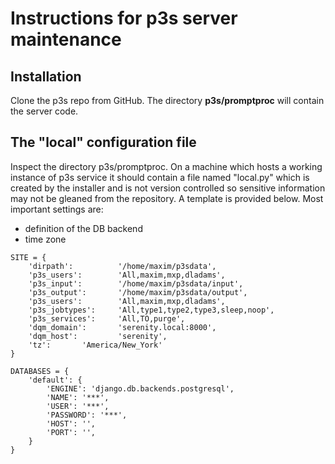 # Instructions for p3s server maintenance

## Installation

Clone the p3s repo from GitHub. The directory
**p3s/promptproc** will contain the server code.

## The "local" configuration file

Inspect the directory p3s/promptproc. On a machine
which hosts a working instance of p3s service it should contain
a file named "local.py" which is created by the installer
and is not version controlled so sensitive information
may not be gleaned from the repository. A template
is provided below. Most important settings are:

* definition of the DB backend
* time zone

```
SITE = {
    'dirpath':          '/home/maxim/p3sdata',
    'p3s_users':        'All,maxim,mxp,dladams',
    'p3s_input':        '/home/maxim/p3sdata/input',
    'p3s_output':       '/home/maxim/p3sdata/output',
    'p3s_users':        'All,maxim,mxp,dladams',
    'p3s_jobtypes':     'All,type1,type2,type3,sleep,noop',
    'p3s_services':     'All,TO,purge',
    'dqm_domain':       'serenity.local:8000',
    'dqm_host':         'serenity',
    'tz':		'America/New_York'
}

DATABASES = {
    'default': {
        'ENGINE': 'django.db.backends.postgresql',
        'NAME': '***',
        'USER': '***',
        'PASSWORD': '***',
        'HOST': '',
        'PORT': '',
    }
}

```